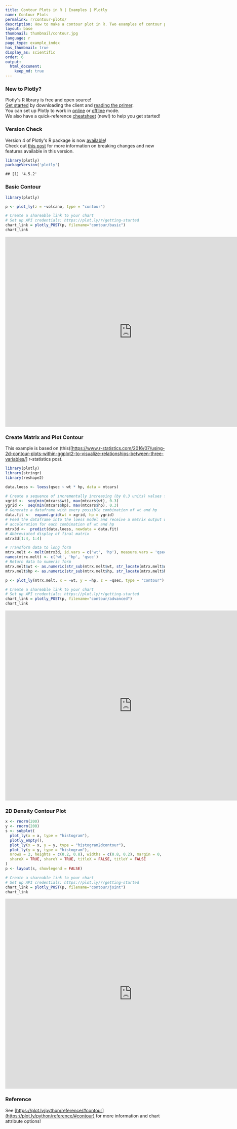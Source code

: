 ```yaml
---
title: Contour Plots in R | Examples | Plotly
name: Contour Plots
permalink: r/contour-plots/
description: How to make a contour plot in R. Two examples of contour plots of matrices and 2D distributions.
layout: base
thumbnail: thumbnail/contour.jpg
language: r
page_type: example_index
has_thumbnail: true
display_as: scientific
order: 6
output:
  html_document:
    keep_md: true
---
```



### New to Plotly?

Plotly's R library is free and open source!<br>
[Get started](https://plot.ly/r/getting-started/) by downloading the client and [reading the primer](https://plot.ly/r/getting-started/).<br>
You can set up Plotly to work in [online](https://plot.ly/r/getting-started/#hosting-graphs-in-your-online-plotly-account) or [offline](https://plot.ly/r/offline/) mode.<br>
We also have a quick-reference [cheatsheet](https://images.plot.ly/plotly-documentation/images/r_cheat_sheet.pdf) (new!) to help you get started!

### Version Check

Version 4 of Plotly's R package is now [available](https://plot.ly/r/getting-started/#installation)!<br>
Check out [this post](http://moderndata.plot.ly/upgrading-to-plotly-4-0-and-above/) for more information on breaking changes and new features available in this version.

```r
library(plotly)
packageVersion('plotly')
```

```
## [1] '4.5.2'
```

### Basic Contour


```r
library(plotly)

p <- plot_ly(z = ~volcano, type = "contour")

# Create a shareable link to your chart
# Set up API credentials: https://plot.ly/r/getting-started
chart_link = plotly_POST(p, filename="contour/basic")
chart_link
```

<iframe src="https://plot.ly/~RPlotBot/3115.embed" width="800" height="600" id="igraph" scrolling="no" seamless="seamless" frameBorder="0"> </iframe>

### Create Matrix and Plot Contour
This example is based on (this)[https://www.r-statistics.com/2016/07/using-2d-contour-plots-within-ggplot2-to-visualize-relationships-between-three-variables/] r-statistics post.


```r
library(plotly)
library(stringr)
library(reshape2)

data.loess <- loess(qsec ~ wt * hp, data = mtcars)

# Create a sequence of incrementally increasing (by 0.3 units) values for both wt and hp
xgrid <-  seq(min(mtcars$wt), max(mtcars$wt), 0.3)
ygrid <-  seq(min(mtcars$hp), max(mtcars$hp), 0.3)
# Generate a dataframe with every possible combination of wt and hp
data.fit <-  expand.grid(wt = xgrid, hp = ygrid)
# Feed the dataframe into the loess model and receive a matrix output with estimates of
# acceleration for each combination of wt and hp
mtrx3d <-  predict(data.loess, newdata = data.fit)
# Abbreviated display of final matrix
mtrx3d[1:4, 1:4]

# Transform data to long form
mtrx.melt <- melt(mtrx3d, id.vars = c('wt', 'hp'), measure.vars = 'qsec')
names(mtrx.melt) <- c('wt', 'hp', 'qsec')
# Return data to numeric form
mtrx.melt$wt <- as.numeric(str_sub(mtrx.melt$wt, str_locate(mtrx.melt$wt, '=')[1,1] + 1))
mtrx.melt$hp <- as.numeric(str_sub(mtrx.melt$hp, str_locate(mtrx.melt$hp, '=')[1,1] + 1))

p <- plot_ly(mtrx.melt, x = ~wt, y = ~hp, z = ~qsec, type = "contour") %>% layout(autosize = F, width = 600, height = 500)

# Create a shareable link to your chart
# Set up API credentials: https://plot.ly/r/getting-started
chart_link = plotly_POST(p, filename="contour/advanced")
chart_link
```

<iframe src="https://plot.ly/~RPlotBot/3469.embed" width="800" height="600" id="igraph" scrolling="no" seamless="seamless" frameBorder="0"> </iframe>

### 2D Density Contour Plot


```r
x <- rnorm(200)
y <- rnorm(200)
s <- subplot(
  plot_ly(x = x, type = "histogram"),
  plotly_empty(),
  plot_ly(x = x, y = y, type = "histogram2dcontour"),
  plot_ly(y = y, type = "histogram"),
  nrows = 2, heights = c(0.2, 0.8), widths = c(0.8, 0.2), margin = 0,
  shareX = TRUE, shareY = TRUE, titleX = FALSE, titleY = FALSE
)
p <- layout(s, showlegend = FALSE)

# Create a shareable link to your chart
# Set up API credentials: https://plot.ly/r/getting-started
chart_link = plotly_POST(p, filename="contour/joint")
chart_link
```

<iframe src="https://plot.ly/~RPlotBot/3117.embed" width="800" height="600" id="igraph" scrolling="no" seamless="seamless" frameBorder="0"> </iframe>

### Reference
See [https://plot.ly/python/reference/#contour](https://plot.ly/python/reference/#contour) for more information and chart attribute options!
